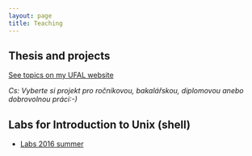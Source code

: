 ```yaml
---
layout: page
title: Teaching
---
```


## Thesis and projects
[See topics on my UFAL website](https://ufal.mff.cuni.cz/ondrej-platek#projects)


*Cs: Vyberte si projekt pro ročníkovou, bakalářskou, diplomovou anebo dobrovolnou práci:-)*

## Labs for Introduction to Unix (shell)
- [Labs 2016 summer](/2016/02/02/labs-unix/)
